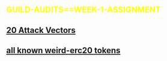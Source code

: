 ## <font color="yellow"> GUILD-AUDITS==WEEK-1-ASSIGNMENT <a id="typography"></a></font>


## [20 Attack Vectors](https://github.com/Enniwealth/guild-audit-assigment/blob/main/documentation/20-ATTACK-VECTORS.md)




## [all known weird-erc20 tokens](https://github.com/Enniwealth/guild-audit-assigment/blob/main/documentation/weird-erc20-tokens.md)


